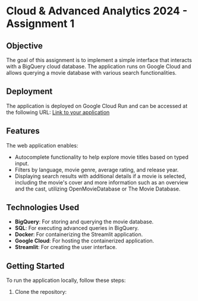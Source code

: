 # Cloud & Advanced Analytics 2024 - Assignment 1

## Objective

The goal of this assignment is to implement a simple interface that interacts with a BigQuery cloud database. The application runs on Google Cloud and allows querying a movie database with various search functionalities.

## Deployment

The application is deployed on Google Cloud Run and can be accessed at the following URL: [Link to your application](https://my-streamlit-app-sxemxtbyeq-oa.a.run.app)

## Features

The web application enables:

- Autocomplete functionality to help explore movie titles based on typed input.
- Filters by language, movie genre, average rating, and release year.
- Displaying search results with additional details if a movie is selected, including the movie's cover and more information such as an overview and the cast, utilizing OpenMovieDatabase or The Movie Database.

## Technologies Used

- **BigQuery**: For storing and querying the movie database.
- **SQL**: For executing advanced queries in BigQuery.
- **Docker**: For containerizing the Streamlit application.
- **Google Cloud**: For hosting the containerized application.
- **Streamlit**: For creating the user interface.


## Getting Started

To run the application locally, follow these steps:

1. Clone the repository:
